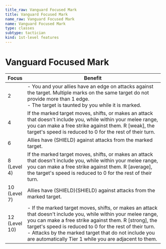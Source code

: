 ```yaml
---
title_raw: Vanguard Focused Mark
title: Vanguard Focused Mark
name_raw: Vanguard Focused Mark
name: Vanguard Focused Mark
type: classes
subtype: tactician
kind: 1st-level features
---
```


# Vanguard Focused Mark

<table style="width:99%;">
<colgroup>
<col style="width: 4%" />
<col style="width: 95%" />
</colgroup>
<thead>
<tr class="header">
<th>Focus</th>
<th>Benefit</th>
</tr>
</thead>
<tbody>
<tr class="odd">
<td>2</td>
<td>- You and your allies have an edge on attacks against the target. Multiple marks on the same target do not provide more than 1 edge.<br />
- The target is taunted by you while it is marked.</td>
</tr>
<tr class="even">
<td>4</td>
<td>If the marked target moves, shifts, or makes an attack that doesn't include you, while within your melee range, you can make a free strike against them. R [weak], the target's speed is reduced to 0 for the rest of their turn.</td>
</tr>
<tr class="odd">
<td>6</td>
<td>Allies have (SHIELD) against attacks from the marked target.</td>
</tr>
<tr class="even">
<td>8 (Level 4)</td>
<td>If the marked target moves, shifts, or makes an attack that doesn't include you, while within your melee range, you can make a free strike against them. R [average], the target's speed is reduced to 0 for the rest of their turn.</td>
</tr>
<tr class="odd">
<td>10 (Level 7)</td>
<td>Allies have (SHIELD)(SHIELD) against attacks from the marked target.</td>
</tr>
<tr class="even">
<td>12 (Level 10)</td>
<td>- If the marked target moves, shifts, or makes an attack that doesn't include you, while within your melee range, you can make a free strike against them. R [strong], the target's speed is reduced to 0 for the rest of their turn.<br />
- Attacks by the marked target that do not include you are automatically Tier 1 while you are adjacent to them.</td>
</tr>
</tbody>
</table>
